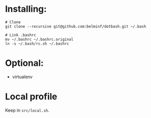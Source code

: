 # Installing:
```
# Clone
git clone --recursive git@github.com:belminf/dotbash.git ~/.bash

# Link .bashrc
mv ~/.bashrc ~/.bashrc.original
ln -s ~/.bash/rc.sh ~/.bashrc
```

# Optional:
- virtualenv

# Local profile
Keep in `src/local.sh`.
